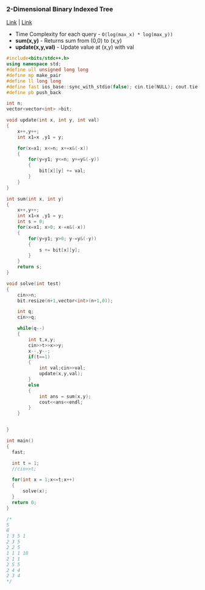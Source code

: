 ### 2-Dimensional Binary Indexed Tree
[Link](https://cp-algorithms.com/data_structures/fenwick.html#toc-tgt-6) | [Link](https://www.topcoder.com/thrive/articles/Binary%20Indexed%20Trees#2d)

* Time Complexity for each query - `O(log(max_x) * log(max_y))`
* **sum(x,y)** - Returns sum from (0,0) to (x,y)
* **update(x,y,val)** - Update value at (x,y) with val

```c++
#include<bits/stdc++.h>
using namespace std;
#define ull unsigned long long
#define mp make_pair
#define ll long long
#define fast ios_base::sync_with_stdio(false); cin.tie(NULL); cout.tie(NULL);
#define pb push_back

int n;
vector<vector<int> >bit;

void update(int x, int y, int val)
{
    x++,y++;
    int x1=x ,y1 = y;

    for(x=x1; x<=n; x+=x&(-x))
    {
        for(y=y1; y<=n; y+=y&(-y))
        {
            bit[x][y] += val;
        }
    }
}

int sum(int x, int y)
{
    x++,y++;
    int x1=x ,y1 = y;
    int s = 0;
    for(x=x1; x>0; x-=x&(-x))
    {
        for(y=y1; y>0; y-=y&(-y))
        {
            s += bit[x][y];
        }
    }
    return s;
}

void solve(int test)
{
    cin>>n;
    bit.resize(n+1,vector<int>(n+1,0));

    int q;
    cin>>q;

    while(q--)
    {
        int t,x,y;
        cin>>t>>x>>y;
        x--,y--;
        if(t==1)
        {
            int val;cin>>val;
            update(x,y,val);
        }
        else
        {
            int ans = sum(x,y);
            cout<<ans<<endl;
        }
    }


}

int main()
{
  fast;

  int t = 1;
  //cin>>t;

  for(int x = 1;x<=t;x++)
  {
      solve(x);
  }
  return 0;
}

/*
5
8
1 3 5 1
2 3 5
2 2 5
1 1 1 10
2 1 1
2 5 5
2 4 4
2 3 4
*/
```
